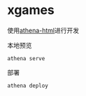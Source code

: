 # xgames

使用[athena-html](https://github.com/o2team/athena-html)进行开发

本地预览

```
athena serve
```

部署

```
athena deploy
```

